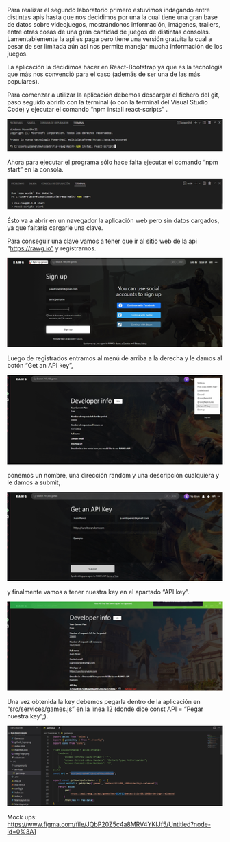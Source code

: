 Para realizar el segundo laboratorio primero estuvimos indagando entre distintas apis hasta que nos decidimos por una la cual tiene una gran base de datos sobre videojuegos, mostrándonos información, imágenes, trailers, entre otras cosas de una gran cantidad de juegos de distintas consolas. Lamentablemente la api es paga pero tiene una versión gratuita la cual a pesar de ser limitada aún así nos permite manejar mucha información de los juegos.

La aplicación la decidimos hacer en React-Bootstrap ya que es la tecnología que más nos convenció para el caso (además de ser una de las más populares).


Para comenzar a utilizar la aplicación debemos descargar el fichero del git, paso seguido abrirlo con la terminal (o con la terminal del Visual Studio Code) y ejecutar el comando “npm install react-scripts” .

<img src="https://github.com/narenbiardo/ria-rawg/blob/main/imgRia/Ria1.jpg">

Ahora para ejecutar el programa sólo hace falta ejecutar el comando “npm start” en la consola.

<img src="https://github.com/narenbiardo/ria-rawg/blob/main/imgRia/Ria2.jpg" alt="accesibility text">

Ésto va a abrir en un navegador la aplicación web pero sin datos cargados, ya que faltaría cargarle una clave.

Para conseguir una clave vamos a tener que ir al sitio web de la api “https://rawg.io” y registrarnos.

<img src="https://github.com/narenbiardo/ria-rawg/blob/main/imgRia/Ria3.jpg" alt="accesibility text">


Luego de registrados entramos al menú de arriba a la derecha y le damos al botón “Get an API key”,

<img src="https://github.com/narenbiardo/ria-rawg/blob/main/imgRia/Ria4.jpg" alt="accesibility text">

ponemos un nombre, una dirección random y una descripción cualquiera y le damos a submit,

<img src="https://github.com/narenbiardo/ria-rawg/blob/main/imgRia/Ria5.jpg" alt="accesibility text">

y finalmente vamos a tener nuestra key en el apartado “API key”.

<img src="https://github.com/narenbiardo/ria-rawg/blob/main/imgRia/Ria6.jpg" alt="accesibility text">

Una vez obtenida la key debemos pegarla dentro de la aplicación en “src/services/games.js” en la línea 12 (donde dice const API = “Pegar nuestra key”;).

<img src="https://github.com/narenbiardo/ria-rawg/blob/main/imgRia/Ria7.jpg" alt="accesibility text">

Mock ups:
https://www.figma.com/file/JQbP20Z5c4a8MRV4YKIJf5/Untitled?node-id=0%3A1
